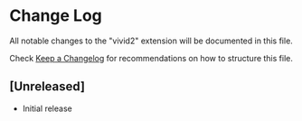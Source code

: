 # Change Log

All notable changes to the "vivid2" extension will be documented in this file.

Check [Keep a Changelog](http://keepachangelog.com/) for recommendations on how to structure this file.

## [Unreleased]

- Initial release